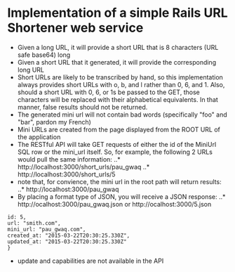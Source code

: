 # Implementation of a simple Rails URL Shortener web service

  *   Given a long URL, it will provide a short URL that is 8 characters (URL safe base64) long
  *   Given a short URL that it generated, it will provide the corresponding long URL
  *   Short URLs are likely to be transcribed by hand, so this
implementation always provides short URLs with o, b, and l rather than
0, 6, and 1. Also, should a short URL with 0, 6, or 1s be passed to the
GET, those characters will be replaced with their alphabetical
equivalents. In that manner, false results should not be returned.
  *   The generated mini url will not contain bad words (specifically "foo" and "bar", pardon my French)
  *   Mini URLs are created from the page displayed from the ROOT URL of the application
  *   The RESTful API will take GET requests of either the id of the
MiniUrl SQL row or the mini_url itself. So, for example, the following
2 URLs would pull the same information:
  ..*   http://localhost:3000/short_urls/pau_gwaq
  ..*   http://localhost:3000/short_urls/5
  * note that, for convience, the mini url in the root path will return
results:
  ..*   http://localhost:3000/pau_gwaq
  * By placing a format type of JSON, you will receive a JSON response:
  ..* http://ocalhost:3000/pau_gwaq.json or http://ocalhost:3000/5.json
```{
id: 5,
url: "smith.com",
mini_url: "pau_gwaq.com",
created_at: "2015-03-22T20:30:25.330Z",
updated_at: "2015-03-22T20:30:25.330Z"
}
```
  * update and capabilities are not available in the API 
  

